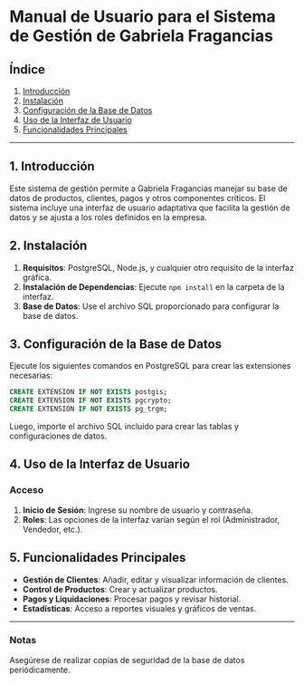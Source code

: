 
# Manual de Usuario para el Sistema de Gestión de Gabriela Fragancias

## Índice
1. [Introducción](#introduccion)
2. [Instalación](#instalacion)
3. [Configuración de la Base de Datos](#configuracion-db)
4. [Uso de la Interfaz de Usuario](#uso-interfaz)
5. [Funcionalidades Principales](#funcionalidades)

---

## 1. Introducción <a name="introduccion"></a>
Este sistema de gestión permite a Gabriela Fragancias manejar su base de datos de productos, clientes, pagos y otros componentes críticos. El sistema incluye una interfaz de usuario adaptativa que facilita la gestión de datos y se ajusta a los roles definidos en la empresa.

## 2. Instalación <a name="instalacion"></a>
1. **Requisitos**: PostgreSQL, Node.js, y cualquier otro requisito de la interfaz gráfica.
2. **Instalación de Dependencias**: Ejecute `npm install` en la carpeta de la interfaz.
3. **Base de Datos**: Use el archivo SQL proporcionado para configurar la base de datos.

## 3. Configuración de la Base de Datos <a name="configuracion-db"></a>
Ejecute los siguientes comandos en PostgreSQL para crear las extensiones necesarias:
```sql
CREATE EXTENSION IF NOT EXISTS postgis;
CREATE EXTENSION IF NOT EXISTS pgcrypto;
CREATE EXTENSION IF NOT EXISTS pg_trgm;
```
Luego, importe el archivo SQL incluido para crear las tablas y configuraciones de datos.

## 4. Uso de la Interfaz de Usuario <a name="uso-interfaz"></a>
### Acceso
1. **Inicio de Sesión**: Ingrese su nombre de usuario y contraseña.
2. **Roles**: Las opciones de la interfaz varían según el rol (Administrador, Vendedor, etc.).

## 5. Funcionalidades Principales <a name="funcionalidades"></a>
- **Gestión de Clientes**: Añadir, editar y visualizar información de clientes.
- **Control de Productos**: Crear y actualizar productos.
- **Pagos y Liquidaciones**: Procesar pagos y revisar historial.
- **Estadísticas**: Acceso a reportes visuales y gráficos de ventas.

---

### Notas
Asegúrese de realizar copias de seguridad de la base de datos periódicamente.
